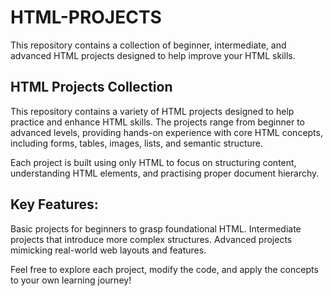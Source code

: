 # HTML-PROJECTS
This repository contains a collection of beginner, intermediate, and advanced HTML projects designed to help improve your HTML skills. 
## HTML Projects Collection
This repository contains a variety of HTML projects designed to help practice and enhance HTML skills. The projects range from beginner to advanced levels, providing hands-on experience with core HTML concepts, including forms, tables, images, lists, and semantic structure.

Each project is built using only HTML to focus on structuring content, understanding HTML elements, and practising proper document hierarchy.

## Key Features:
Basic projects for beginners to grasp foundational HTML.
Intermediate projects that introduce more complex structures.
Advanced projects mimicking real-world web layouts and features.

Feel free to explore each project, modify the code, and apply the concepts to your own learning journey!

